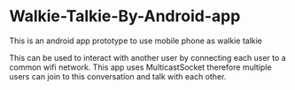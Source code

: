 # Walkie-Talkie-By-Android-app
This is an android app prototype to use mobile phone as walkie talkie

This can be used to interact with another user by connecting each user to a common wifi network.
This app uses MulticastSocket therefore multiple users can join to this conversation and talk with each other.
